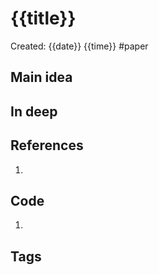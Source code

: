 # {{title}}
Created: {{date}} {{time}}
#paper
## Main idea

## In deep

## References
1. 

## Code
1. 

## Tags

